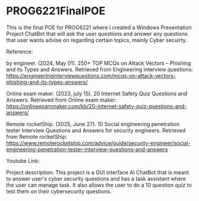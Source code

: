 # PROG6221FinalPOE
This is the final POE for PROG6221 where i created a Windows Presentation Project ChatBot that will ask the user questions and answer any questions that user wants advise on regarding certain topics, mainly Cyber secuirty.

Reference: 

by engineer. (2024, May 01). 250+ TOP MCQs on Attack Vectors – Phishing and its Types and Answers. Retrieved from Engineering interview questions: 
https://engineeringinterviewquestions.com/mcqs-on-attack-vectors-phishing-and-its-types-answers/

Online exam maker. (2023, july 15). 20 Internet Safety Quiz Questions and Answers. Retrieved from Online exam maker:
https://onlineexammaker.com/kb/20-internet-safety-quiz-questions-and-answers/

Remote rocketShip. (2025, June 27). 10 Social engineering penetration tester Interview Questions and Answers for security engineers. Retrieved from Remote rocketShip: 
https://www.remoterocketship.com/advice/guide/security-engineer/social-engineering-penetration-tester-interview-questions-and-answers

Youtube Link: 

Project description: This project is a GUI interface AI ChatBot that is meant to answer user's cyber security questions and has a task assistant where the user can 
manage task. It also allows the user to do a 10 question quiz to test them on their cybersecurity questions.